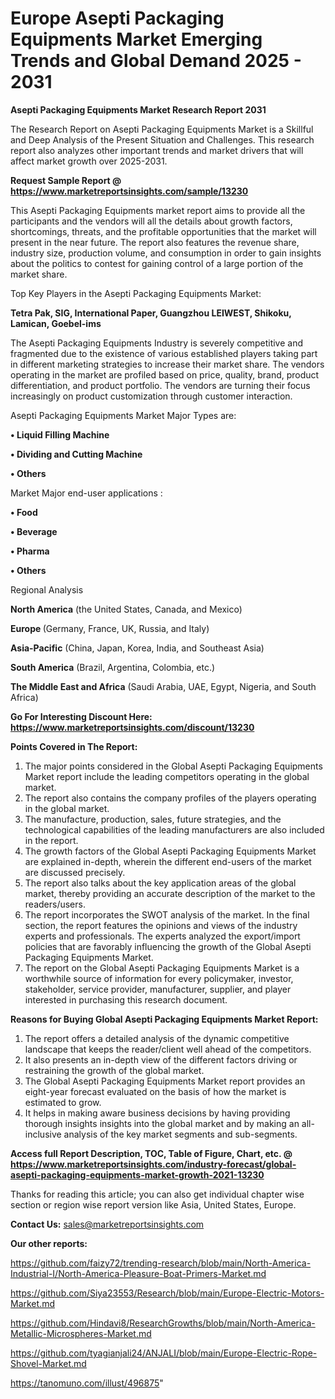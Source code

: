 # Europe Asepti Packaging Equipments Market Emerging Trends and Global Demand 2025 - 2031

<strong>Asepti Packaging Equipments Market Research Report 2031</strong>

The Research Report on Asepti Packaging Equipments Market is a Skillful and Deep Analysis of the Present Situation and Challenges. This research report also analyzes other important trends and market drivers that will affect market growth over 2025-2031.

<strong>Request Sample Report @ <a href=https://www.marketreportsinsights.com/sample/13230>https://www.marketreportsinsights.com/sample/13230</a></strong>

This Asepti Packaging Equipments market report aims to provide all the participants and the vendors will all the details about growth factors, shortcomings, threats, and the profitable opportunities that the market will present in the near future. The report also features the revenue share, industry size, production volume, and consumption in order to gain insights about the politics to contest for gaining control of a large portion of the market share.

Top Key Players in the Asepti Packaging Equipments Market:

<strong>Tetra Pak, SIG, International Paper, Guangzhou LEIWEST, Shikoku, Lamican, Goebel-ims</strong>

The Asepti Packaging Equipments Industry is severely competitive and fragmented due to the existence of various established players taking part in different marketing strategies to increase their market share. The vendors operating in the market are profiled based on price, quality, brand, product differentiation, and product portfolio. The vendors are turning their focus increasingly on product customization through customer interaction.

Asepti Packaging Equipments Market Major Types are:

<strong>• Liquid Filling Machine

• Dividing and Cutting Machine

• Others</strong>

Market Major end-user applications :

<strong>• Food

• Beverage

• Pharma

• Others</strong>

Regional Analysis

</u><strong><b>North America</b></strong> (the United States, Canada, and Mexico)

<strong><b>Europe </b></strong>(Germany, France, UK, Russia, and Italy)

<strong><b>Asia-Pacific</b></strong> (China, Japan, Korea, India, and Southeast Asia)

<strong><b>South America</b></strong> (Brazil, Argentina, Colombia, etc.)

<strong><b>The Middle East and Africa</b></strong> (Saudi Arabia, UAE, Egypt, Nigeria, and South Africa)

<strong>Go For Interesting Discount Here: <a href=https://www.marketreportsinsights.com/discount/13230>https://www.marketreportsinsights.com/discount/13230</a></strong>

<strong>Points Covered in The Report:</strong>
<ol>
  <li>The major points considered in the Global Asepti Packaging Equipments Market report include the leading competitors operating in the global market.</li>
  <li>The report also contains the company profiles of the players operating in the global market.</li>
  <li>The manufacture, production, sales, future strategies, and the technological capabilities of the leading manufacturers are also included in the report.</li>
  <li>The growth factors of the Global Asepti Packaging Equipments Market are explained in-depth, wherein the different end-users of the market are discussed precisely.</li>
  <li>The report also talks about the key application areas of the global market, thereby providing an accurate description of the market to the readers/users.</li>
  <li>The report incorporates the SWOT analysis of the market. In the final section, the report features the opinions and views of the industry experts and professionals. The experts analyzed the export/import policies that are favorably influencing the growth of the Global Asepti Packaging Equipments Market.</li>
  <li>The report on the Global Asepti Packaging Equipments Market is a worthwhile source of information for every policymaker, investor, stakeholder, service provider, manufacturer, supplier, and player interested in purchasing this research document.</li>
</ol>
<strong>Reasons for Buying Global Asepti Packaging Equipments Market Report:</strong>

<ol>
  <li>The report offers a detailed analysis of the dynamic competitive landscape that keeps the reader/client well ahead of the competitors.</li>
  <li>It also presents an in-depth view of the different factors driving or restraining the growth of the global market.</li>
  <li>The Global Asepti Packaging Equipments Market report provides an eight-year forecast evaluated on the basis of how the market is estimated to grow.</li>
  <li>It helps in making aware business decisions by having providing thorough insights insights into the global market and by making an all-inclusive analysis of the key market segments and sub-segments.</li>
</ol>
<strong>Access full Report Description, TOC, Table of Figure, Chart, etc. @ <a href=https://www.marketreportsinsights.com/industry-forecast/global-asepti-packaging-equipments-market-growth-2021-13230>https://www.marketreportsinsights.com/industry-forecast/global-asepti-packaging-equipments-market-growth-2021-13230</a></strong>


Thanks for reading this article; you can also get individual chapter wise section or region wise report version like Asia, United States, Europe.

<strong>Contact Us:</strong>
sales@marketreportsinsights.com

<strong>Our other reports:</strong>

<a href=https://github.com/faizy72/trending-research/blob/main/North-America-Industrial-I/North-America-Pleasure-Boat-Primers-Market.md>https://github.com/faizy72/trending-research/blob/main/North-America-Industrial-I/North-America-Pleasure-Boat-Primers-Market.md</a>

<a href=https://github.com/Siya23553/Research/blob/main/Europe-Electric-Motors-Market.md>https://github.com/Siya23553/Research/blob/main/Europe-Electric-Motors-Market.md</a>

<a href=https://github.com/Hindavi8/ResearchGrowths/blob/main/North-America-Metallic-Microspheres-Market.md>https://github.com/Hindavi8/ResearchGrowths/blob/main/North-America-Metallic-Microspheres-Market.md</a>

<a href=https://github.com/tyagianjali24/ANJALI/blob/main/Europe-Electric-Rope-Shovel-Market.md>https://github.com/tyagianjali24/ANJALI/blob/main/Europe-Electric-Rope-Shovel-Market.md</a>

<a href=https://tanomuno.com/illust/496875>https://tanomuno.com/illust/496875</a>"
